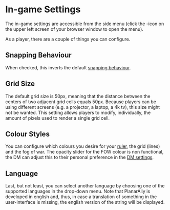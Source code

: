 # In-game Settings

The in-game settings are accessible from the side menu (click the <font-awesome :icon="['fas', 'cog']"/>-icon on the upper left screen of your browser window to open the menu).

As a player, there are a couple of things you can configure.

## Snapping Behaviour

When checked, this inverts the default [snapping behaviour](/docs/player/snapping/).

## Grid Size

The default grid size is 50px, meaning that the distance between the centers of two adjacent grid cells equals 50px.
Because players can be using different screens (e.g. a projector, a laptop, a 4k tv), this size might not be wanted.
This setting allows players to modify, individually, the amount of pixels used to render a single grid cell.

## Colour Styles

You can configure which colours you desire for your [ruler](/docs/tools/ruler/), the grid (lines) and the fog of war.
The opacity slider for the FOW colour is non functional, the DM can adjust this to their personal preference in the [DM settings](/docs/dm/settings/#fow-opacity).

## Language

Last, but not least, you can select another language by choosing one of the supported languages in the drop-down menu.
Note that PlanarAlly is developed in english and, thus, in case a translation of something in the user-interface is missing, the english version of the string will be displayed.
